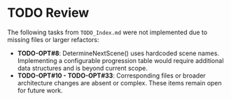 # TODO Review
The following tasks from `TODO_Index.md` were not implemented due to missing files or larger refactors:
- **TODO-OPT#8**: DetermineNextScene() uses hardcoded scene names. Implementing a configurable progression table would require additional data structures and is beyond current scope.
- **TODO-OPT#10 - TODO-OPT#33**: Corresponding files or broader architecture changes are absent or complex. These items remain open for future work.
